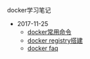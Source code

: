 docker学习笔记

* 2017-11-25
	* [docker常用命令](docker-command.md)
	* [docker registry搭建](docker-registry.md)
	* [docker faq](docker-faq.md)
